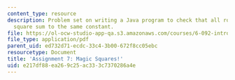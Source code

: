 ```yaml
---
content_type: resource
description: Problem set on writing a Java program to check that all rows in a magic
  square sum to the same constant.
file: https://ol-ocw-studio-app-qa.s3.amazonaws.com/courses/6-092-introduction-to-programming-in-java-january-iap-2010/e217df88ea269c25ac333c7370286a4e_MIT6_092IAP10_assn07.pdf
file_type: application/pdf
parent_uid: ed732d71-ecdc-33c4-3b00-672f8cc05ebc
resourcetype: Document
title: 'Assignment 7: Magic Squares!'
uid: e217df88-ea26-9c25-ac33-3c7370286a4e
---
```

